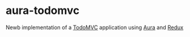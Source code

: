# aura-todomvc

Newb implementation of a [TodoMVC][] application using [Aura][] and [Redux][]

[Aura]: https://github.com/forcedotcom/aura
[Redux]: http://redux.js.org/index.html
[TodoMVC]: http://todomvc.com/
